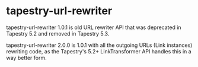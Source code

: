 tapestry-url-rewriter
=====================

tapestry-url-rewriter 1.0.1 is old URL rewriter API that was deprecated in Tapestry 5.2 and removed in Tapestry 5.3.

tapestry-url-rewriter 2.0.0 is 1.0.1 with all the outgoing URLs (Link instances) rewriting code,
as the Tapestry's 5.2+ LinkTransformer API handles this in a way better form.